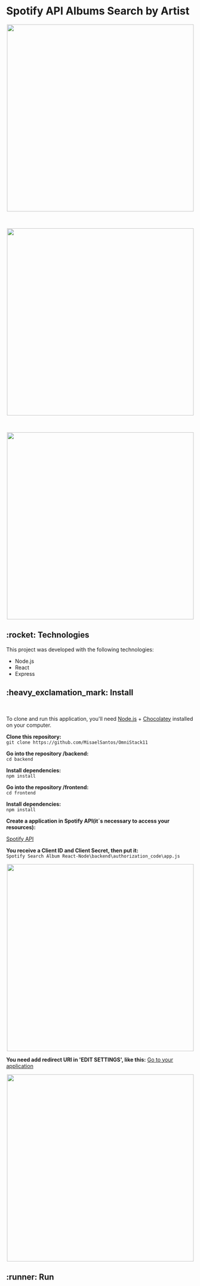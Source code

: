 # Spotify API Albums Search by Artist

<p align = "center">
<img width = "500px" src = "https://github.com/MisaelSantos/Spotify-Api-Albums-Search-by-Artist/blob/master/Images-Exemple/Search%20Artist.png">
</p>

<br>

<p align = "center">
<img width = "500px" src = "https://github.com/MisaelSantos/Spotify-Api-Albums-Search-by-Artist/blob/master/Images-Exemple/Artist%20Album%20(2).png">
</p>

<br>

<p align = "center">
<img width = "500px"src = "https://github.com/MisaelSantos/Spotify-Api-Albums-Search-by-Artist/blob/master/Images-Exemple/Artist%20Album.png">
</p>

<h2> :rocket: Technologies </h2>

This project was developed with the following technologies:

* Node.js
* React
* Express

<h2> :heavy_exclamation_mark: Install </h2>
 
 <br>
 
To clone and run this application, you'll need [Node.js](https://nodejs.org/en/) + [Chocolatey](https://chocolatey.org/) installed on your computer.

**Clone this repository:**
<br>
`git clone https://github.com/MisaelSantos/OmniStack11`

**Go into the repository /backend:**
<br>
`cd backend`

**Install dependencies:**
<br>
`npm install`

**Go into the repository /frontend:**
<br>
`cd frontend`

**Install dependencies:**
<br>
`npm install`

**Create a application in Spotify API(it´s necessary to access your resources):**

[Spotify API](https://developer.spotify.com/dashboard/applications)

**You receive a Client ID and Client Secret, then put it:**
<br>
`Spotify Search Album React-Node\backend\authorization_code\app.js`
<p align = "center">
<img width = "500px" src = "https://github.com/MisaelSantos/Spotify-Api-Albums-Search-by-Artist/blob/master/Images-Exemple/client%20app.png">
</p>

**You need add redirect URI in 'EDIT SETTINGS', like this:** [Go to your application](https://developer.spotify.com/dashboard/applications)

<p align = "center">
<img width = "500px" src = "https://github.com/MisaelSantos/Spotify-Api-Albums-Search-by-Artist/blob/master/Images-Exemple/app%20redirect.png">
</p>

<h2> :runner: Run </h2>
